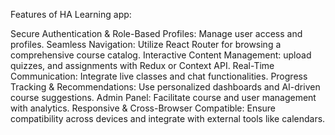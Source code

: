 Features of HA Learning app:

Secure Authentication & Role-Based Profiles: Manage user access and profiles.
Seamless Navigation: Utilize React Router for browsing a comprehensive course catalog.
Interactive Content Management: upload quizzes, and assignments with Redux or Context API.
Real-Time Communication: Integrate live classes and chat functionalities.
Progress Tracking & Recommendations: Use personalized dashboards and AI-driven course suggestions.
Admin Panel: Facilitate course and user management with analytics.
Responsive & Cross-Browser Compatible: Ensure compatibility across devices and integrate with external tools like calendars.

